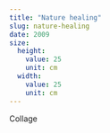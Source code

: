 ```yaml
---
title: "Nature healing"
slug: nature-healing
date: 2009
size:
  height:
    value: 25
    unit: cm
  width:
    value: 25
    unit: cm
---
```


Collage
